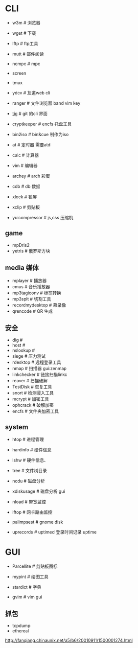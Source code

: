 # CLI

* w3m                # 浏览器
* wget               # 下载
* lftp               # ftp工具
* mutt               # 邮件阅读
* ncmpc              # mpc
* screen
* tmux
* ydcv               # 友道web cli
* ranger             # 文件浏览器 band vim key
 
 
* [tig](http://jonas.nitro.dk/tig/)                # git 的cli 界面
 
* cryptkeeper        # encfs 托盘工具
* bin2iso            # bin&cue 制作为iso
* at                 # 定时器  需要atd
* calc               # 计算器
* vim                # 编辑器
* archey             # arch 彩蛋
* cdb                # db 数据
* xlock              # 锁屏
* xclip              # 剪贴板
* yuicompressor      # js,css 压缩机
 
## game
 
* mpDris2  
* yetris             # 俄罗斯方块
 
 
## media 媒体
 
* mplayer            # 播放器
* cmus               # 音乐播放器
* mp3tagiconv        # 标签转换
* mp3splt            # 切割工具
* recordmydesktop    # 幕录像
* qrencode           # QR 生成
 
## 安全
 
* dig                # 
* host               # 
* nslookup           # 
* siege              # 压力测试
* rdesktop           # 远程登录工具
* nmap               # 扫描器 gui:zenmap
* linkchecker        # 链接扫描linkc
* reaver             # 扫描破解
* TestDisk           # 恢复工具
* snort              # 检测浸入工具
* mcrypt             # 加密工具
* ophcrack           # 破解加密
* encfs              # 文件夹加密工具

## system 

* htop               # 进程管理
* hardinfo           # 硬件信息
* lshw               # 硬件信息、
* tree               # 文件树目录
* ncdu               # 磁盘分析
* xdiskusage         # 磁盘分析 gui
* nload              # 带宽监控
* iftop              # 网卡路由监控
 
* palimpsest         # gnome disk
* uprecords          # uptimed 登录时间记录 uptime
 
# GUI
 
* Parcellite          # 剪贴板图标
* mypint              # 绘图工具
 
* stardict            # 字典
 
* gvim                # vim gui
 
 
## 抓包
 
* tcpdump
* ethereal
 
http://fanqiang.chinaunix.net/a5/b6/20010911/1500001274.html
 
